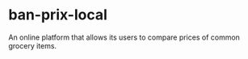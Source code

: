 # ban-prix-local
An online platform that allows its users to compare prices of common grocery items.
